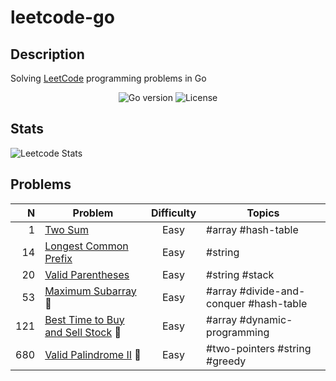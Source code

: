 # leetcode-go

## Description

Solving [LeetCode](https://leetcode.com/) programming problems in Go

<p align='center'>
  <img alt="Go version" src="https://img.shields.io/badge/Go-v1.17-26C2F0">
  <img alt="License" src="https://img.shields.io/github/license/ju-popov/leetcode-go?label=License"></a>
</p>

## Stats

![Leetcode Stats](https://leetcode.card.workers.dev/?username=ju-popov&style=auto)

## Problems

|   N | Problem                                                               | Difficulty | Topics                                 |
|----:|-----------------------------------------------------------------------|:----------:|----------------------------------------|
|   1 | [Two Sum][two-sum]                                                    |    Easy    | #array #hash-table                     |
|  14 | [Longest Common Prefix][longest-common-prefix]                        |    Easy    | #string                                |
|  20 | [Valid Parentheses][valid-parentheses]                                |    Easy    | #string #stack                         |
|  53 | [Maximum Subarray][maximum-subarray] 🤔                               |    Easy    | #array #divide-and-conquer #hash-table |
| 121 | [Best Time to Buy and Sell Stock][best-time-to-buy-and-sell-stock] 🤔 |    Easy    | #array #dynamic-programming            |
| 680 | [Valid Palindrome II][valid-palindrome-ii] 🤔                         |    Easy    | #two-pointers #string #greedy          |

[two-sum]: https://github.com/ju-popov/leetcode-go/tree/main/problems/two-sum
[longest-common-prefix]: https://github.com/ju-popov/leetcode-go/tree/main/problems/longest-common-prefix
[valid-parentheses]: https://github.com/ju-popov/leetcode-go/tree/main/problems/valid-parentheses
[maximum-subarray]: https://github.com/ju-popov/leetcode-go/tree/main/problems/maximum-subarray
[best-time-to-buy-and-sell-stock]: https://github.com/ju-popov/leetcode-go/tree/main/problems/best-time-to-buy-and-sell-stock
[valid-palindrome-ii]: https://github.com/ju-popov/leetcode-go/tree/main/problems/valid-palindrome-ii
